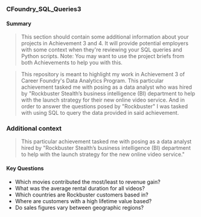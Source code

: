### CFoundry_SQL_Queries3
#### Summary
> This section should contain some additional information about your projects in Achievement 3 and 4. It will provide
potential employers with some context when they're reviewing your SQL queries and Python scripts.
> Note: You may want to use the project briefs from both Achievements to help you with this.

> This repository is meant to highlight my work in Achievement 3 of Career Foundry's Data Analytics Program. This particular achievement tasked me with posing as a data analyst who was hired by "Rockbuster Stealth’s business intelligence (BI) department to help with the launch strategy for their new online video service. And in order to answer the questions posed by "Rockbuster" I was tasked with using SQL to query the data provided in said achievement. 

### Additional context
> This particular achievement tasked me with posing as a data analyst hired by "Rockbuster Stealth’s business intelligence (BI)
department to help with the launch strategy for the new online video service." 

#### Key Questions
- Which movies contributed the most/least to revenue gain?
- What was the average rental duration for all videos?
- Which countries are Rockbuster customers based in?
- Where are customers with a high lifetime value based?
- Do sales figures vary between geographic regions?
